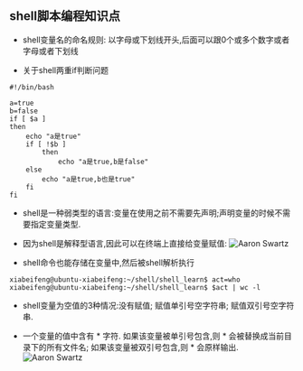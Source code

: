 ## shell脚本编程知识点

* shell变量名的命名规则: 以字母或下划线开头,后面可以跟0个或多个数字或者字母或者下划线

* 关于shell两重if判断问题
```shell
#!/bin/bash

a=true
b=false
if [ $a ]
then
    echo "a是true"
    if [ !$b ]
        then
            echo "a是true,b是false"
    else
        echo "a是true,b也是true"
    fi
fi
```

* shell是一种弱类型的语言:变量在使用之前不需要先声明;声明变量的时候不需要指定变量类型.

* 因为shell是解释型语言,因此可以在终端上直接给变量赋值:
![Aaron Swartz](https://raw.githubusercontent.com/xiabeifeng/study-notes/master/Linux/images/terminal_shell.png)

* shell命令也能存储在变量中,然后被shell解析执行
```shell
xiabeifeng@ubuntu-xiabeifeng:~/shell/shell_learn$ act=who
xiabeifeng@ubuntu-xiabeifeng:~/shell/shell_learn$ $act | wc -l
```

* shell变量为空值的3种情况:没有赋值; 赋值单引号空字符串; 赋值双引号空字符串.
 
* 一个变量的值中含有 * 字符. 如果该变量被单引号包含,则 * 会被替换成当前目录下的所有文件名; 如果该变量被双引号包含,则 * 会原样输出.
![Aaron Swartz](https://raw.githubusercontent.com/xiabeifeng/study-notes/master/Linux/images/replace_filename.png)

 

